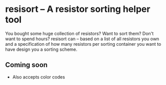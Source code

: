 # resisort – A resistor sorting helper tool
You bought some huge collection of resistors? Want to sort them? Don't want to spend hours? resisort can – based on a list of all resistors you own and a specification of how many resistors per sorting container you want to have design you a sorting scheme.

## Coming soon
* Also accepts color codes
